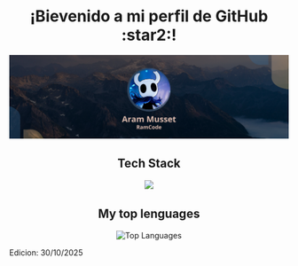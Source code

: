 <h1 align="center">¡Bievenido a mi perfil de GitHub :star2:!</h1>
<p align="center">
  <img src="RamCode.png" alt="RamCode Logo"/>
</p>

<div align="center">
  <h2>Tech Stack</h2>
  <img src="https://skillicons.dev/icons?i=py,django,html,css,js,mysql,react,tailwindcss,java,postgresql&perline=6"/><br>
</div>

<div align="center">
  <h2>My top lenguages</h2>
  <img src="https://github-readme-stats.vercel.app/api/top-langs/?username=RamCodeZ3&layout=donut&theme=transparent" alt="Top Languages"/>
</div>


Edicion: 30/10/2025
